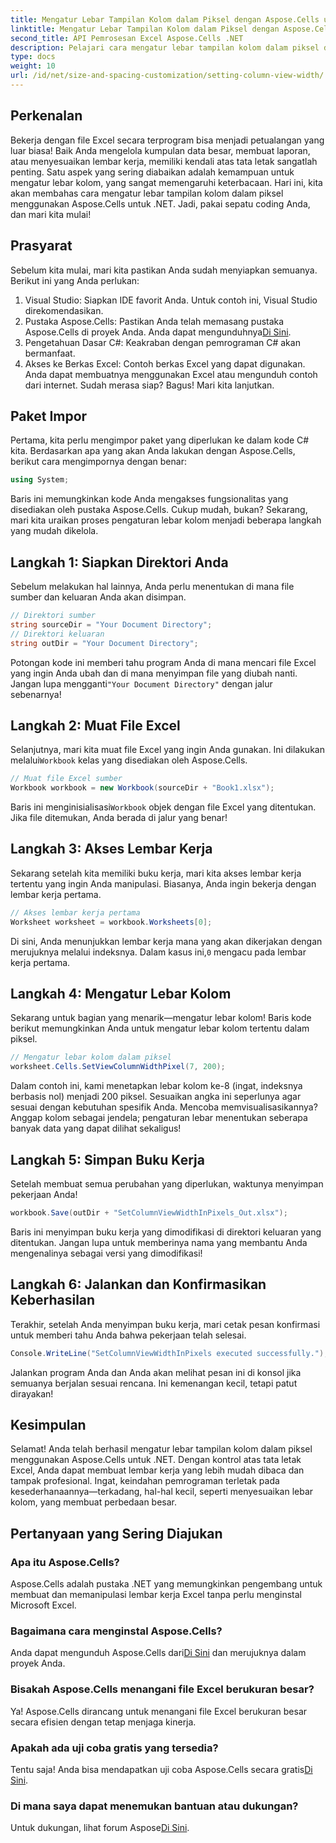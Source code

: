 ```yaml
---
title: Mengatur Lebar Tampilan Kolom dalam Piksel dengan Aspose.Cells untuk .NET
linktitle: Mengatur Lebar Tampilan Kolom dalam Piksel dengan Aspose.Cells untuk .NET
second_title: API Pemrosesan Excel Aspose.Cells .NET
description: Pelajari cara mengatur lebar tampilan kolom dalam piksel dengan Aspose.Cells untuk .NET dalam tutorial langkah demi langkah komprehensif ini yang menyederhanakan manipulasi Excel.
type: docs
weight: 10
url: /id/net/size-and-spacing-customization/setting-column-view-width/
---
```

## Perkenalan
Bekerja dengan file Excel secara terprogram bisa menjadi petualangan yang luar biasa! Baik Anda mengelola kumpulan data besar, membuat laporan, atau menyesuaikan lembar kerja, memiliki kendali atas tata letak sangatlah penting. Satu aspek yang sering diabaikan adalah kemampuan untuk mengatur lebar kolom, yang sangat memengaruhi keterbacaan. Hari ini, kita akan membahas cara mengatur lebar tampilan kolom dalam piksel menggunakan Aspose.Cells untuk .NET. Jadi, pakai sepatu coding Anda, dan mari kita mulai!
## Prasyarat
Sebelum kita mulai, mari kita pastikan Anda sudah menyiapkan semuanya. Berikut ini yang Anda perlukan:
1. Visual Studio: Siapkan IDE favorit Anda. Untuk contoh ini, Visual Studio direkomendasikan.
2.  Pustaka Aspose.Cells: Pastikan Anda telah memasang pustaka Aspose.Cells di proyek Anda. Anda dapat mengunduhnya[Di Sini](https://releases.aspose.com/cells/net/).
3. Pengetahuan Dasar C#: Keakraban dengan pemrograman C# akan bermanfaat.
4. Akses ke Berkas Excel: Contoh berkas Excel yang dapat digunakan. Anda dapat membuatnya menggunakan Excel atau mengunduh contoh dari internet.
Sudah merasa siap? Bagus! Mari kita lanjutkan.
## Paket Impor
Pertama, kita perlu mengimpor paket yang diperlukan ke dalam kode C# kita. Berdasarkan apa yang akan Anda lakukan dengan Aspose.Cells, berikut cara mengimpornya dengan benar:
```csharp
using System;
```
Baris ini memungkinkan kode Anda mengakses fungsionalitas yang disediakan oleh pustaka Aspose.Cells. Cukup mudah, bukan? Sekarang, mari kita uraikan proses pengaturan lebar kolom menjadi beberapa langkah yang mudah dikelola.
## Langkah 1: Siapkan Direktori Anda
Sebelum melakukan hal lainnya, Anda perlu menentukan di mana file sumber dan keluaran Anda akan disimpan.
```csharp
// Direktori sumber
string sourceDir = "Your Document Directory";
// Direktori keluaran
string outDir = "Your Document Directory";
```
 Potongan kode ini memberi tahu program Anda di mana mencari file Excel yang ingin Anda ubah dan di mana menyimpan file yang diubah nanti. Jangan lupa mengganti`"Your Document Directory"` dengan jalur sebenarnya!
## Langkah 2: Muat File Excel
 Selanjutnya, mari kita muat file Excel yang ingin Anda gunakan. Ini dilakukan melalui`Workbook` kelas yang disediakan oleh Aspose.Cells.
```csharp
// Muat file Excel sumber
Workbook workbook = new Workbook(sourceDir + "Book1.xlsx");
```
 Baris ini menginisialisasi`Workbook` objek dengan file Excel yang ditentukan. Jika file ditemukan, Anda berada di jalur yang benar!
## Langkah 3: Akses Lembar Kerja
Sekarang setelah kita memiliki buku kerja, mari kita akses lembar kerja tertentu yang ingin Anda manipulasi. Biasanya, Anda ingin bekerja dengan lembar kerja pertama.
```csharp
// Akses lembar kerja pertama
Worksheet worksheet = workbook.Worksheets[0];
```
 Di sini, Anda menunjukkan lembar kerja mana yang akan dikerjakan dengan merujuknya melalui indeksnya. Dalam kasus ini,`0` mengacu pada lembar kerja pertama.
## Langkah 4: Mengatur Lebar Kolom
Sekarang untuk bagian yang menarik—mengatur lebar kolom! Baris kode berikut memungkinkan Anda untuk mengatur lebar kolom tertentu dalam piksel.
```csharp
// Mengatur lebar kolom dalam piksel
worksheet.Cells.SetViewColumnWidthPixel(7, 200);
```
Dalam contoh ini, kami menetapkan lebar kolom ke-8 (ingat, indeksnya berbasis nol) menjadi 200 piksel. Sesuaikan angka ini seperlunya agar sesuai dengan kebutuhan spesifik Anda. Mencoba memvisualisasikannya? Anggap kolom sebagai jendela; pengaturan lebar menentukan seberapa banyak data yang dapat dilihat sekaligus!
## Langkah 5: Simpan Buku Kerja
Setelah membuat semua perubahan yang diperlukan, waktunya menyimpan pekerjaan Anda!
```csharp
workbook.Save(outDir + "SetColumnViewWidthInPixels_Out.xlsx");
```
Baris ini menyimpan buku kerja yang dimodifikasi di direktori keluaran yang ditentukan. Jangan lupa untuk memberinya nama yang membantu Anda mengenalinya sebagai versi yang dimodifikasi!
## Langkah 6: Jalankan dan Konfirmasikan Keberhasilan
Terakhir, setelah Anda menyimpan buku kerja, mari cetak pesan konfirmasi untuk memberi tahu Anda bahwa pekerjaan telah selesai.
```csharp
Console.WriteLine("SetColumnViewWidthInPixels executed successfully.");
```
Jalankan program Anda dan Anda akan melihat pesan ini di konsol jika semuanya berjalan sesuai rencana. Ini kemenangan kecil, tetapi patut dirayakan!
## Kesimpulan
Selamat! Anda telah berhasil mengatur lebar tampilan kolom dalam piksel menggunakan Aspose.Cells untuk .NET. Dengan kontrol atas tata letak Excel, Anda dapat membuat lembar kerja yang lebih mudah dibaca dan tampak profesional. Ingat, keindahan pemrograman terletak pada kesederhanaannya—terkadang, hal-hal kecil, seperti menyesuaikan lebar kolom, yang membuat perbedaan besar.
## Pertanyaan yang Sering Diajukan
### Apa itu Aspose.Cells?
Aspose.Cells adalah pustaka .NET yang memungkinkan pengembang untuk membuat dan memanipulasi lembar kerja Excel tanpa perlu menginstal Microsoft Excel.
### Bagaimana cara menginstal Aspose.Cells?
 Anda dapat mengunduh Aspose.Cells dari[Di Sini](https://releases.aspose.com/cells/net/) dan merujuknya dalam proyek Anda.
### Bisakah Aspose.Cells menangani file Excel berukuran besar?
Ya! Aspose.Cells dirancang untuk menangani file Excel berukuran besar secara efisien dengan tetap menjaga kinerja.
### Apakah ada uji coba gratis yang tersedia?
 Tentu saja! Anda bisa mendapatkan uji coba Aspose.Cells secara gratis[Di Sini](https://releases.aspose.com/).
### Di mana saya dapat menemukan bantuan atau dukungan?
 Untuk dukungan, lihat forum Aspose[Di Sini](https://forum.aspose.com/c/cells/9).